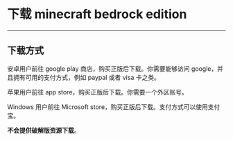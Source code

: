 # 下载 minecraft bedrock edition

---

## 下载方式

安卓用户前往 google play 商店，购买正版后下载。你需要能够访问 google，并且拥有可用的支付方式，例如 paypal 或者 visa 卡之类。

苹果用户前往 app store，购买正版后下载。你需要一个外区账号。

Windows 用户前往 Microsoft store，购买正版后下载。支付方式可以使用支付宝。

**不会提供破解版资源下载**。
